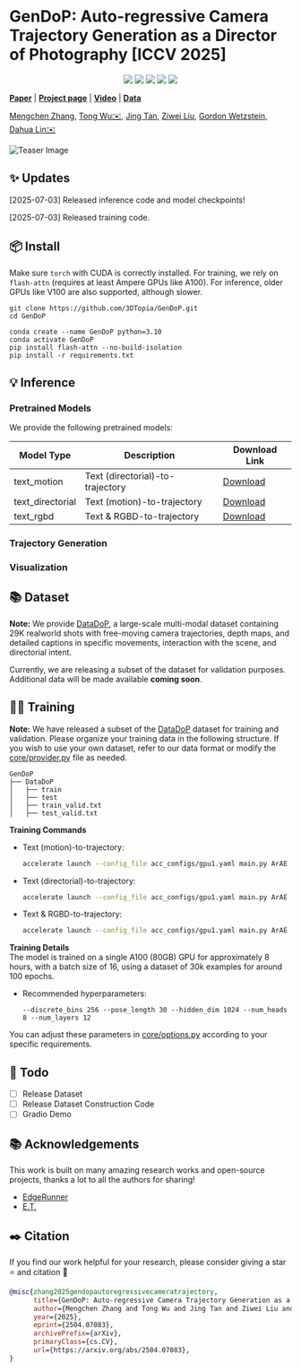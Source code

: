 # GenDoP: Auto-regressive Camera Trajectory Generation as a Director of Photography [ICCV 2025]


<p align="center">
<a href="https://arxiv.org/abs/2504.07083"><img src="https://img.shields.io/badge/arXiv-Paper-<color>"></a>
<a href="https://kszpxxzmc.github.io/GenDoP/"><img src="https://img.shields.io/badge/Project-Website-red"></a>
<a href="https://www.youtube.com/watch?v=UWvR_A7yFeI"><img src="https://img.shields.io/static/v1?label=Demo&message=Video&color=orange"></a>
<a href=""><img src="https://img.shields.io/static/v1?label=Dataset&message=Data&color=yellow"></a>
<a href="" target='_blank'>
<img src="https://visitor-badge.laobi.icu/badge?page_id=TODO" />
</a>
</p>

[**Paper**](https://arxiv.org/abs/2504.07083) | [**Project page**](https://kszpxxzmc.github.io/GenDoP/) | [**Video**](https://www.youtube.com/watch?v=UWvR_A7yFeI) | [**Data**]() 

[Mengchen Zhang](https://kszpxxzmc.github.io), [Tong Wu✉️](https://wutong16.github.io), [Jing Tan](https://sparkstj.github.io/), [Ziwei Liu](https://liuziwei7.github.io/), [Gordon Wetzstein](https://stanford.edu/~gordonwz/), [Dahua Lin✉️](http://dahua.site/)

![Teaser Image](./assets/teaser.png)


## ✨ Updates
[2025-07-03] Released inference code and model checkpoints!

[2025-07-03] Released training code.

<!-- [2025-07-08] Released the curated trajectory dataset DataDoP along with its construction code. -->
<!-- [2025-07-15] Launched the Gradio demo. -->

## 📦 Install 
Make sure ```torch``` with CUDA is correctly installed. For training, we rely on ```flash-attn``` (requires at least Ampere GPUs like A100). For inference, older GPUs like V100 are also supported, although slower.
```
git clone https://github.com/3DTopia/GenDoP.git
cd GenDoP

conda create --name GenDoP python=3.10
conda activate GenDoP
pip install flash-attn --no-build-isolation
pip install -r requirements.txt
```
## 💡 Inference 

### Pretrained Models
We provide the following pretrained models:

| Model Type                  | Description                | Download Link |
|-----------------------------|----------------------------|---------------|
| text_motion | Text (directorial)-to-trajectory| [Download](https://huggingface.co/Dubhe-zmc/GenDoP/blob/main/checkpoints/text_motion.safetensors)  |
| text_directorial | Text (motion)-to-trajectory  | [Download](https://huggingface.co/Dubhe-zmc/GenDoP/blob/main/checkpoints/text_directorial.safetensors)  |
| text_rgbd   | Text & RGBD-to-trajectory         | [Download](https://huggingface.co/Dubhe-zmc/GenDoP/blob/main/checkpoints/text_rgbd.safetensors)  |

### Trajectory Generation

### Visualization


## 📚 Dataset
**Note:**  We provide [DataDoP](https://huggingface.co/datasets/Dubhe-zmc/DataDoP), a large-scale multi-modal dataset containing 29K realworld shots with free-moving camera trajectories, depth maps, and detailed captions in specific movements, interaction with the scene, and directorial intent. 

Currently, we are releasing a subset of the dataset for validation purposes. Additional data will be made available **coming soon**.

<!-- Please refer to the dataset README for more details. -->


## 🏋️‍♂️ Training

**Note:**  We have released a subset of the [DataDoP](https://huggingface.co/datasets/Dubhe-zmc/DataDoP) dataset for training and validation. Please organize your training data in the following structure. If you wish to use your own dataset, refer to our data format or modify the [core/provider.py](./core/provider.py) file as needed.

```
GenDoP
├── DataDoP
│   ├── train
│   ├── test
│   ├── train_valid.txt
│   ├── test_valid.txt
```

**Training Commands**  
- Text (motion)-to-trajectory:
  ```bash
  accelerate launch --config_file acc_configs/gpu1.yaml main.py ArAE --workspace workspace --exp_name 'text_motion' --cond_mode 'text' --text_key 'Movement' --num_cond_tokens 77
  ```
- Text (directorial)-to-trajectory:
  ```bash
  accelerate launch --config_file acc_configs/gpu1.yaml main.py ArAE --workspace workspace --exp_name 'text_directorial' --cond_mode 'text' --text_key 'Concise Interaction' --num_cond_tokens 77
  ```
- Text & RGBD-to-trajectory:
  ```bash
  accelerate launch --config_file acc_configs/gpu1.yaml main.py ArAE --workspace workspace --exp_name 'text_rgbd' --cond_mode 'depth+image+text' --text_key 'Concise Interaction' --num_cond_tokens 591
  ```

**Training Details**  
The model is trained on a single A100 (80GB) GPU for approximately 8 hours, with a batch size of 16, using a dataset of 30k examples for around 100 epochs.
- Recommended hyperparameters:
  ```
  --discrete_bins 256 --pose_length 30 --hidden_dim 1024 --num_heads 8 --num_layers 12
  ```
You can adjust these parameters in [core/options.py](./core/options.py) according to your specific requirements.

## 📆 Todo
<!-- - [ ] Release Inference Code  -->
- [ ] Release Dataset
- [ ] Release Dataset Construction Code
- [ ] Gradio Demo

## 📚 Acknowledgements
This work is built on many amazing research works and open-source projects, thanks a lot to all the authors for sharing!
- [EdgeRunner](https://github.com/NVlabs/EdgeRunner)
- [E.T.](https://github.com/robincourant/the-exceptional-trajectories)

## ✒️ Citation
If you find our work helpful for your research, please consider giving a star ⭐ and citation 📝

```bibtex
@misc{zhang2025gendopautoregressivecameratrajectory,
      title={GenDoP: Auto-regressive Camera Trajectory Generation as a Director of Photography}, 
      author={Mengchen Zhang and Tong Wu and Jing Tan and Ziwei Liu and Gordon Wetzstein and Dahua Lin},
      year={2025},
      eprint={2504.07083},
      archivePrefix={arXiv},
      primaryClass={cs.CV},
      url={https://arxiv.org/abs/2504.07083}, 
}
```
